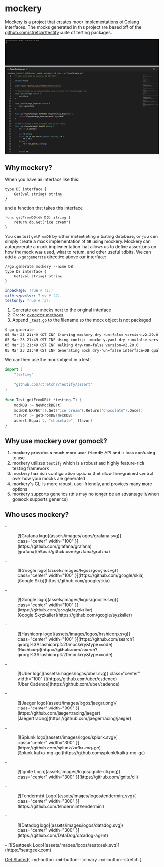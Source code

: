 mockery
========

Mockery is a project that creates mock implementations of Golang interfaces. The mocks generated in this project are based off of the [github.com/stretchr/testify](https://github.com/stretchr/testify) suite of testing packages.

![](assets/images/demo.gif)
![](assets/images/MockScreenshot.png)

Why mockery?
-------------

When you have an interface like this:

```golang title="db.go"
type DB interface {
	Get(val string) string
}
```

and a function that takes this interface:

```golang title="db_getter.go"
func getFromDB(db DB) string {
	return db.Get("ice cream")
}
```

You can test `getFromDB` by either instantiating a testing database, or you can simply create a mock implementation of `DB` using mockery. Mockery can autogenerate a mock implementation that allows us to define assertions on how the mock was used, what to return, and other useful tidbits. We can add a `//go:generate` directive above our interface:

```golang title="db.go"
//go:generate mockery --name DB
type DB interface {
	Get(val string) string
}
```

```yaml title=".mockery.yaml"
inpackage: True # (1)!
with-expecter: True # (2)!
testonly: True # (3)!
```

1. Generate our mocks next to the original interface
2. Create [expecter methods](features.md#expecter-structs)
3. Append `_test.go` to the filename so the mock object is not packaged 

```bash
$ go generate  
05 Mar 23 21:49 CST INF Starting mockery dry-run=false version=v2.20.0
05 Mar 23 21:49 CST INF Using config: .mockery.yaml dry-run=false version=v2.20.0
05 Mar 23 21:49 CST INF Walking dry-run=false version=v2.20.0
05 Mar 23 21:49 CST INF Generating mock dry-run=false interface=DB qualified-name=github.com/vektra/mockery/v2/pkg/fixtures/example_project version=v2.20.0
```

We can then use the mock object in a test:

```go title="db_getter_test.go"
import (
	"testing"

	"github.com/stretchr/testify/assert"
)

func Test_getFromDB(t *testing.T) {
	mockDB := NewMockDB(t)
	mockDB.EXPECT().Get("ice cream").Return("chocolate").Once()
	flavor := getFromDB(mockDB)
	assert.Equal(t, "chocolate", flavor)
}
```

Why use mockery over gomock?
-----------------------------

1. mockery provides a much more user-friendly API and is less confusing to use
2. mockery utilizes `testify` which is a robust and highly feature-rich testing framework
3. mockery has rich configuration options that allow fine-grained control over how your mocks are generated
4. mockery's CLI is more robust, user-friendly, and provides many more options
5. mockery supports generics (this may no longer be an advantage if/when gomock supports generics)

Who uses mockery?
------------------

<div class="grid cards" markdown>
- <figure markdown>
	[![Grafana logo](assets/images/logos/grafana.svg){ class="center" width="100" }](https://github.com/grafana/grafana)
	<figcaption>[grafana](https://github.com/grafana/grafana)</figcaption>
  </figure>
- <figure markdown>
	[![Google logo](assets/images/logos/google.svg){ class="center" width="100" }](https://github.com/google/skia)
	<figcaption>[Google Skia](https://github.com/google/skia)</figcaption>
  </figure>
- <figure markdown>
	[![Google logo](assets/images/logos/google.svg){ class="center" width="100" }](https://github.com/google/syzkaller)
	<figcaption>[Google Skyzkaller](https://github.com/google/syzkaller)</figcaption>
  </figure>
- <figure markdown>
	[![Hashicorp logo](assets/images/logos/hashicorp.svg){ class="center" width="100" }](https://github.com/search?q=org%3Ahashicorp%20mockery&type=code)
	<figcaption>[Hashicorp](https://github.com/search?q=org%3Ahashicorp%20mockery&type=code)</figcaption>
  </figure>
- <figure markdown>
	[![Uber logo](assets/images/logos/uber.svg){ class="center" width="100" }](https://github.com/uber/cadence)
	<figcaption>[Uber Cadence](https://github.com/uber/cadence)</figcaption>
  </figure>
- <figure markdown>
	[![Jaeger logo](assets/images/logos/jaeger.png){ class="center" width="300" }](https://github.com/jaegertracing/jaeger)
	<figcaption>[Jaegertracing](https://github.com/jaegertracing/jaeger)</figcaption>
  </figure>
- <figure markdown>
	[![Splunk logo](assets/images/logos/splunk.svg){ class="center" width="300" }](https://github.com/splunk/kafka-mq-go)
	<figcaption>[Splunk kafka-mq-go](https://github.com/splunk/kafka-mq-go)</figcaption>
  </figure>
- <figure markdown>
	[![Ignite Logo](assets/images/logos/ignite-cli.png){ class="center" width="300" }](https://github.com/ignite/cli)
  </figure>
- <figure markdown>
	[![Tendermint Logo](assets/images/logos/tendermint.svg){ class="center" width="300" }](https://github.com/tendermint/tendermint)
  </figure>
- <figure markdown>
	[![Datadog logo](assets/images/logos/datadog.svg){ class="center" width="300" }](https://github.com/DataDog/datadog-agent)
  </figure>
- [![Seatgeek Logo](assets/images/logos/seatgeek.svg)](https://seatgeek.com)
</div>



[Get Started](installation.md){ .md-button .md-button--primary .md-button--stretch }
